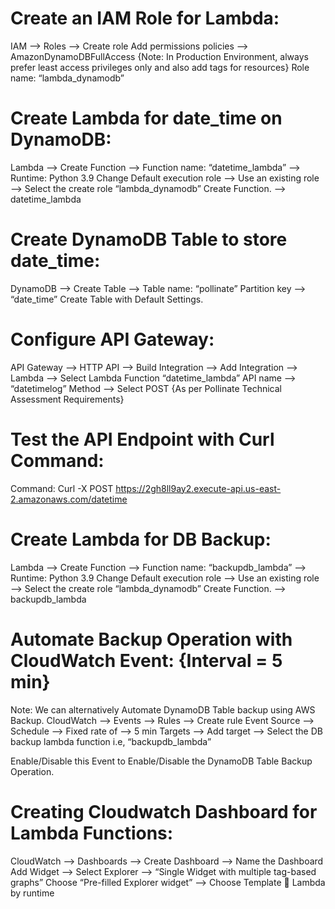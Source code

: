 Create an IAM Role for Lambda:
==========================

IAM --> Roles --> Create role
Add permissions policies --> AmazonDynamoDBFullAccess
{Note: In Production Environment, always prefer least access privileges only and also add tags for resources}
Role name: “lambda_dynamodb”



Create Lambda for date_time on DynamoDB:
=====================================

Lambda --> Create Function --> Function name: “datetime_lambda” --> Runtime: Python 3.9
Change Default execution role --> Use an existing role --> Select the create role “lambda_dynamodb”
Create Function. --> datetime_lambda



Create DynamoDB Table to store date_time:
=====================================

DynamoDB --> Create Table --> Table name: “pollinate” 
Partition key --> “date_time”
Create Table with Default Settings.

Configure API Gateway:
===================

API Gateway --> HTTP API --> Build
Integration --> Add Integration --> Lambda --> Select Lambda Function “datetime_lambda”
API name --> “datetimelog”
Method --> Select POST {As per Pollinate Technical Assessment Requirements}

 

Test the API Endpoint with Curl Command:
===================================

Command:
Curl -X POST https://2gh8ll9ay2.execute-api.us-east-2.amazonaws.com/datetime


Create Lambda for DB Backup:
=========================

Lambda --> Create Function --> Function name: “backupdb_lambda” --> Runtime: Python 3.9
Change Default execution role --> Use an existing role --> Select the create role “lambda_dynamodb”
Create Function. --> backupdb_lambda


Automate Backup Operation with CloudWatch Event:  {Interval = 5 min}
============================================

Note: We can alternatively Automate DynamoDB Table backup using AWS Backup.
CloudWatch --> Events --> Rules --> Create rule
Event Source --> Schedule --> Fixed rate of --> 5 min
Targets --> Add target --> Select the DB backup lambda function i.e, “backupdb_lambda”
 
Enable/Disable this Event to Enable/Disable the DynamoDB Table Backup Operation.


Creating Cloudwatch Dashboard for Lambda Functions:
==============================================
CloudWatch --> Dashboards --> Create Dashboard --> Name the Dashboard
Add Widget --> Select Explorer --> “Single Widget with multiple tag-based graphs”
Choose “Pre-filled Explorer widget” --> Choose Template  Lambda by runtime



